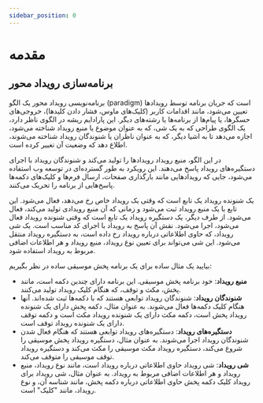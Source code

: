 ```yaml
---
sidebar_position: 0
---
```


# مقدمه

## برنامه‌سازی رویداد محور

برنامه‌نویسی رویداد محور یک الگو (paradigm) است که جریان برنامه توسط رویدادها تعیین می‌شود، مانند اقدامات کاربر (کلیک‌های ماوس، فشار دادن کلیدها)، خروجی‌های حسگرها، یا پیام‌ها از برنامه‌ها یا رشته‌های دیگر. این پارادایم ریشه در الگوی ناظر دارد، یک الگوی طراحی که به یک شی، که به عنوان موضوع یا منبع رویداد شناخته می‌شود، اجازه می‌دهد تا به اشیا دیگر، که به عنوان ناظران یا شنوندگان رویداد شناخته می‌شوند، اطلاع دهد که وضعیت آن تغییر کرده است.

در این الگو، منبع رویداد رویدادها را تولید می‌کند و شنوندگان رویداد با اجرای دستگیره‌های رویداد پاسخ می‌دهند. این رویکرد به طور گسترده‌ای در توسعه وب استفاده می‌شود، جایی که رویدادهایی مانند بارگذاری صفحات، ارسال فرم‌ها و کلیک‌های دکمه‌ها پاسخ‌هایی از برنامه را تحریک می‌کنند.

یک شنونده رویداد یک تابع است که وقتی یک رویداد خاص رخ می‌دهد، فعال می‌شود. این تابع با یک منبع رویداد ثبت می‌شود و زمانی که آن منبع رویدادی تولید می‌کند، فعال می‌شود. از طرف دیگر، یک دستگیره رویداد یک تابع است که وقتی شنونده رویداد فعال می‌شود، اجرا می‌شود. نقش آن پاسخ به رویداد با اجرای کد مناسب است. یک شی رویداد، که حاوی اطلاعاتی درباره رویداد رخ داده است، به دستگیره رویداد منتقل می‌شود. این شی می‌تواند برای تعیین نوع رویداد، منبع رویداد و هر اطلاعات اضافی مربوط به رویداد استفاده شود.

بیایید یک مثال ساده برای یک برنامه پخش موسیقی ساده در نظر بگیریم:

- **منبع رویداد**: خود برنامه پخش موسیقی. این برنامه دارای چندین دکمه است، مانند پخش، مکث و توقف، که هنگام کلیک رویداد تولید می‌کنند.
- **شنوندگان رویداد**: شنوندگان رویداد توابعی هستند که با دکمه‌ها ثبت شده‌اند. آنها هنگام کلیک دکمه‌ها فعال می‌شوند. به عنوان مثال، دکمه پخش دارای یک شنونده رویداد پخش است، دکمه مکث دارای یک شنونده رویداد مکث است و دکمه توقف دارای یک شنونده رویداد توقف است.
- **دستگیره‌های رویداد**: دستگیره‌های رویداد توابعی هستند که هنگام فعال شدن شنوندگان رویداد اجرا می‌شوند. به عنوان مثال، دستگیره رویداد پخش موسیقی را شروع می‌کند، دستگیره رویداد مکث موسیقی را مکث می‌کند و دستگیره رویداد توقف موسیقی را متوقف می‌کند.
- **شی رویداد**: شی رویداد حاوی اطلاعاتی درباره رویداد است، مانند نوع رویداد، منبع رویداد و هر اطلاعات اضافی مربوط به رویداد. به عنوان مثال، شی رویداد برای رویداد کلیک دکمه پخش حاوی اطلاعاتی درباره دکمه پخش، مانند شناسه آن، و نوع رویداد، مانند "کلیک" است.
